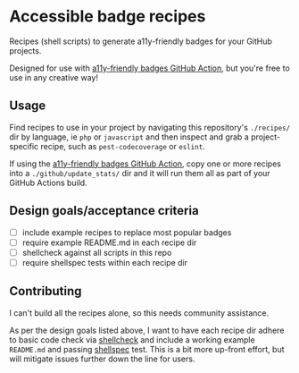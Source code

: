 # Accessible badge recipes

Recipes (shell scripts) to generate a11y-friendly badges for your GitHub projects.

Designed for use with [a11y-friendly badges GitHub Action](https://github.com/marketplace/actions/a11y-friendly-badges-for-github), but you're free to use in any creative way!

## Usage

Find recipes to use in your project by navigating this repository's `./recipes/` dir by language, ie `php` or `javascript` and then inspect and grab a project-specific recipe, such as `pest-codecoverage` or `eslint`.

If using the [a11y-friendly badges GitHub Action](https://github.com/marketplace/actions/a11y-friendly-badges-for-github), copy one or more recipes into a `./github/update_stats/` dir and it will run them all as part of your GitHub Actions build.

## Design goals/acceptance criteria

 - [ ] include example recipes to replace most popular badges
 - [ ] require example README.md in each recipe dir
 - [ ] shellcheck against all scripts in this repo
 - [ ] require shellspec tests within each recipe dir

## Contributing

I can't build all the recipes alone, so this needs community assistance.

As per the design goals listed above, I want to have each recipe dir adhere to basic code check via [shellcheck](https://github.com/koalaman/shellcheck) and include a working example `README.md` and passing [shellspec](https://github.com/shellspec/shellspec) test. This is a bit more up-front effort, but will mitigate issues further down the line for users.
